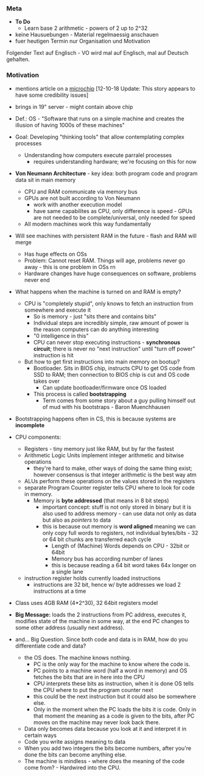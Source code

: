 ### Meta

* **To Do**
    * Learn base 2 arithmetic - powers of 2 up to 2^32
* keine Hausuebungen - Material regelmaessig anschauen
* fuer heutigen Termin nur Organisation und Motivation

Folgender Text auf Englisch - VO wird mal auf Englisch, mal auf Deutsch gehalten.

### Motivation

* mentions article on a [microchip][1] [12-10-18 Update: This story appears to have some credibility issues]
* brings in 19" server - might contain above chip
* Def.: OS - "Software that runs on a simple machine and creates the illusion of having 1000s of these machines"
* Goal: Developing "thinking tools" that allow contemplating complex processes
    * Understanding how computers execute parralel processes
        * requires understanding hardware; we're focusing on this for now

* **Von Neumann Architecture** - key idea: both program code and program data sit in main memory
    * CPU and RAM communicate via memory bus
    * GPUs are not built according to Von Neumann
        * work with another execution model
        * have same capabilites as CPU, only difference is speed - GPUs are not needed to be complete/universal, only needed for speed
    * All modern machines work this way fundamentally
* Will see machines with persistent RAM in the future - flash and RAM will merge
    * Has huge effects on OSs
    * Problem: Cannot reset RAM. Things will age, problems never go away - this is one problem in OSs rn
    * Hardware changes have huge consequences on software, problems never end
* What happens when the machine is turned on and RAM is empty?
    * CPU is "completely stupid", only knows to fetch an instruction from somewhere and execute it
        * So is memory - just "sits there and contains bits"
        * Individual steps are incredibly simple, raw amount of power is the reason computers can do anything interesting
        * "0 intelligence in this"
        * CPU can never stop executing instructions - **synchronous circuit**; there is never no "next instruction" until "turn off power" instruction is hit
    * But how to get first instructions into main memory on bootup?
        * Bootloader. Sits in BIOS chip, instructs CPU to get OS code from SSD to RAM; then connection to BIOS chip is cut and OS code takes over
            * Can update bootloader/firmware once OS loaded
        * This process is called **bootstrapping**
            * Term comes from some story about a guy pulling himself out of mud with his bootstraps - Baron Muenchhausen
* Bootstrapping happens often in CS, this is because systems are **incomplete**
* CPU components:
    * Registers - tiny memory just like RAM, but by far the fastest
    * Arithmetic Logic Units implement integer arithmetic and bitwise operations
        * they're hard to make, other ways of doing the same thing exist; however consensus is that integer arithmetic is the best way atm
    * ALUs perform these operations on the values stored in the registers
    * separate Program Counter register tells CPU where to look for code in memory.
        * Memory is **byte addressed** (that means in 8 bit steps)
            * important concept: stuff is not only stored in binary but it is also used to address memory - can use data not only as data but also as *pointers* to data
            * this is because out memory is **word aligned** meaning we can only copy full words to registers, not individual bytes/bits - 32 or 64 bit chunks are transferred each cycle
                * Length of (Machine) Words depends on CPU - 32bit or 64bit
                * Memory bus has according number of lanes
                * this is because reading a 64 bit word takes 64x longer on a single lane
    * instruction register holds currently loaded instructions
        * instructions are 32 bit, hence w/ byte addresses we load 2 instructions at a time
* Class uses 4GB RAM (4\*2^30), 32 64bit registers model
* **Big Message:** loads the 2 instructions from PC address, executes it, modifies state of the machine in some way, at the end PC changes to some other address (usually next address).
* and... Big Question. Since both code and data is in RAM, how do you differentiate code and data?
    * the OS does. The machine knows nothing. 
        * PC is the only way for the machine to know where the code is. 
        * PC points to a machine word (half a word in memory) and OS fetches the bits that are in here into the CPU 
        * CPU interprets these bits as instruction, when it is done OS tells the CPU where to put the program counter next
        * this could be the next instruction but it could also be somewhere else. 
        * Only in the moment when the PC loads the bits it is code. Only in that moment the meaning as a code is given to the bits, after PC moves on the machine may never look back there. 
    * Data only becomes data because you look at it and interpret it in certain ways
    * Code you write assigns meaning to data
    * When you add two integers the bits become numbers, after you're done the bits can become anything else.
    * The machine is mindless - where does the meaning of the code come from? - Hardwired into the CPU.

[1]: https://www.bloomberg.com/news/features/2018-10-04/the-big-hack-how-china-used-a-tiny-chip-to-infiltrate-america-s-top-companies
